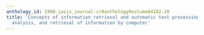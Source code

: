 ```yaml
---
anthology_id: 1990.jasis_journal-ir0anthology0volumeA41A2.10
title: 'Concepts of information retrieval and automatic text processing: The transformation
  analysis, and retrieval of information by computer'
---
```

